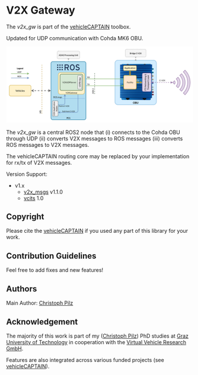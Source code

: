 # V2X Gateway
The *v2x_gw* is part of the [vehicleCAPTAIN](https://github.com/virtual-vehicle/vehicle_captain) toolbox.

Updated for UDP communication with Cohda MK6 OBU.

![](res/figures/C-V2X_TX_RX.png "C-V2X Rx Tx communication")

The *v2x_gw* is a central ROS2 node that (i) connects to the Cohda OBU through UDP (ii) converts V2X messages to ROS messages (iii) converts ROS messages to V2X messages.

The vehicleCAPTAIN routing core may be replaced by your implementation for rx/tx of V2X messages.

Version Support:
* v1.x
  * [v2x_msgs](https://github.com/virtual-vehicle/v2x_msgs) v1.1.0
  * [vcits](https://github.com/virtual-vehicle/vehicle_captain_its_lib_c_cxx) 1.0

## Copyright
Please cite the [vehicleCAPTAIN](https://github.com/virtual-vehicle/vehicle_captain/blob/main/LITERATURE.md) if you used any part of this library for your work.

## Contribution Guidelines
Feel free to add fixes and new features!

## Authors
Main Author: [Christoph Pilz](https://github.com/MrMushroom)

## Acknowledgement
The majority of this work is part of my ([Christoph Pilz](https://www.researchgate.net/profile/Christoph-Pilz)) PhD studies at [Graz University of Technology](https://www.tugraz.at/home) in cooperation with the [Virtual Vehicle Research GmbH](https://www.v2c2.at/).

Features are also integrated across various funded projects (see [vehicleCAPTAIN](https://github.com/virtual-vehicle/vehicle_captain)).
